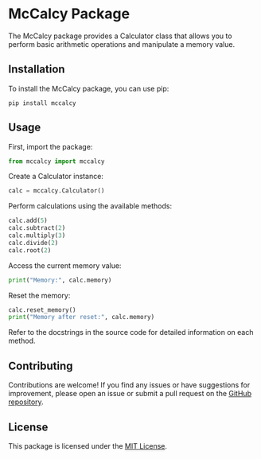 # McCalcy Package

The McCalcy package provides a Calculator class that allows you to perform basic arithmetic operations and manipulate a memory value.

## Installation

To install the McCalcy package, you can use pip:

```
pip install mccalcy
```

## Usage

First, import the package:

```python
from mccalcy import mccalcy
```

Create a Calculator instance:

```python
calc = mccalcy.Calculator()
```

Perform calculations using the available methods:

```python
calc.add(5)
calc.subtract(2)
calc.multiply(3)
calc.divide(2)
calc.root(2)
```

Access the current memory value:

```python
print("Memory:", calc.memory)
```

Reset the memory:

```python
calc.reset_memory()
print("Memory after reset:", calc.memory)
```

Refer to the docstrings in the source code for detailed information on each method.

## Contributing

Contributions are welcome! If you find any issues or have suggestions for improvement, please open an issue or submit a pull request on the [GitHub repository](https://github.com/VitalijusKiubis/mccalcy).

## License

This package is licensed under the [MIT License](LICENSE).
